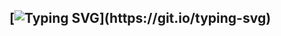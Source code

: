 ## [![Typing SVG](https://readme-typing-svg.demolab.com?font=Iosevka&size=24&duration=2000&pause=2000&color=41B883&vCenter=true&width=210&height=35&lines=Hey%2C+it's+Root!)](https://git.io/typing-svg)

<!--
**rootofficial/rootofficial** is a ✨ _special_ ✨ repository because its `README.md` (this file) appears on your GitHub profile.

Here are some ideas to get you started:

- 🔭 I’m currently working on ...
- 🌱 I’m currently learning ...
- 👯 I’m looking to collaborate on ...
- 🤔 I’m looking for help with ...
- 💬 Ask me about ...
- 📫 How to reach me: ...
- 😄 Pronouns: ...
- ⚡ Fun fact: ...
-->

